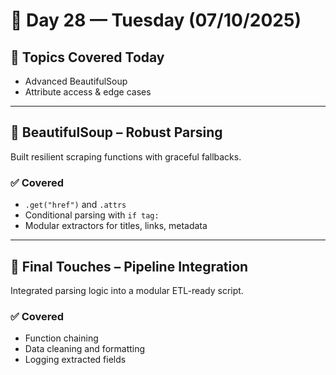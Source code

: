 # 📅 Day 28 — Tuesday (07/10/2025)

## 🧭 Topics Covered Today
  
- Advanced BeautifulSoup  
- Attribute access & edge cases

---

## 🧬 BeautifulSoup – Robust Parsing

Built resilient scraping functions with graceful fallbacks.

### ✅ Covered  
- `.get("href")` and `.attrs`  
- Conditional parsing with `if tag:`  
- Modular extractors for titles, links, metadata

---

## 🧰 Final Touches – Pipeline Integration

Integrated parsing logic into a modular ETL-ready script.

### ✅ Covered  
- Function chaining  
- Data cleaning and formatting  
- Logging extracted fields
